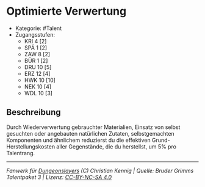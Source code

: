 <!---
Dies ist ein Fanwerk für DUNGEONSLAYERS (C) von Christian Kennig

Quellen:      [Bruder Grimms Talentpaket 3](https://www.f-space.de/ds4/downloads.html)
              [Talentbeschreibungen](https://www.f-space.de/ds4/tools-talentcards.html)
License:      [CC-BY-NC-SA 4.0](https://creativecommons.org/licenses/by-nc-sa/4.0/deed.de)
Richtlinien:  [Fanwerkrichtlinien](https://www.dungeonslayers.net/fanwerk-richtlinien/)
Autor:        Zauberlehrling
-->

  
# Optimierte Verwertung  
- Kategorie: #Talent  
- Zugangsstufen:  
  - KRI 4 [2]  
  - SPÄ 1 [2]  
  - ZAW 8 [2]  
  - BÜR 1 [2]  
  - DRU 10 [5]  
  - ERZ 12 [4]  
  - HWK 10 [10]  
  - NEK 10 [4]  
  - WDL 10 [3]  

## Beschreibung  
Durch Wiederverwertung gebrauchter Materialien, Einsatz von selbst gesuchten oder angebauten natürlichen Zutaten, selbstgemachten Komponenten und ähnlichem reduzierst du die effektiven Grund-Herstellungskosten aller Gegenstände, die du herstellst, um 5% pro Talentrang.


___  
*Fanwerk für [Dungeonslayers](https://www.dungeonslayers.net/) (C) Christian Kennig | Quelle: Bruder Grimms Talentpaket 3 | Lizenz: [CC-BY-NC-SA 4.0](https://creativecommons.org/licenses/by-nc-sa/4.0/deed.de)*  